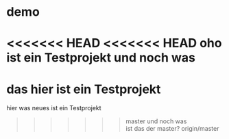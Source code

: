demo
====
<<<<<<< HEAD
<<<<<<< HEAD
oho ist ein Testprojekt
und noch was
=======
das hier ist ein Testprojekt
=======
hier was neues ist ein Testprojekt
>>>>>>> master
und noch was<br>
ist das der master?
>>>>>>> origin/master
